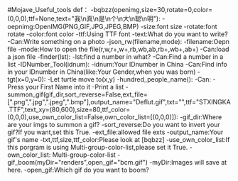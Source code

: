 #Mojave_Useful_tools
def：
-bqbzz(openimg,size=30,rotate=0,color=(0,0,0),ttf=None,text="我\n真\n是\n个\n大\n聪\n明"):
  -oepnimg:OpenIMG(PNG,GIF,JPG,JPEG,BMP)
  -size:font size
  -rotate:font rotate
  -color:font color
  -ttf:Using TTF font
  -text:What do you want to write?
  -Can:Write something on a photo
-json_rw(filename,mode):
  -filename:Oepn file
  -mode:How to open the file(r,w,r+,w+,rb,wb,ab,rb+,wb+,ab+)
  -Can:load a json file
-finder(lst):
  -lst:find a number in what?
  -Can:Find a number in a list
-IDNumber_Tool(idnum):
  -idnum:Your IDnumber in China
  -Can:Find info in your IDnumber in China(like:Your Gender,when you was born)
-tgt(x=0,y=0):
  -Let turtle move to(x,y)
-hundred_people_name():
  -Can:
    -Press your First Name into it
    -Print a list
 -summon_gif(gif_dir,sort_reverse=False,ext_file=[".png",".jpg",".jpeg",".bmp"],output_name="Deflut.gif",txt="",ttf="STXINGKA.TTF",text_xy=(80,600),size=80,ttf_color=(0,0,0),use_own_color_list=False,own_color_list=[(0,0,0)]):
  -gif_dir:Where are your imgs to summon a gif?
  -sort_reverse:Do you want to invert your gif?If you want,set this True.
  -ext_file:allowed file exts
  -output_name:Your gif's name
  -txt,ttf,size,ttf_color:Please look at [bqbzz]
  -use_own_color_list:If this porgram is using Multi-group-color-list,please set it True.
  -own_color_list: Multi-group-color-list
-gif_boom(myDir="renders",open_gif="bcm.gif")
  -myDir:Images will save at here.
  -open_gif:Which gif do you want to boom?
